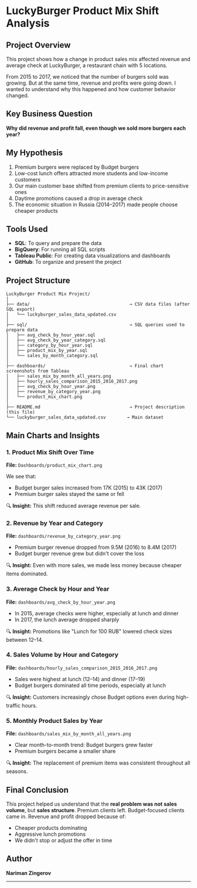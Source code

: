# LuckyBurger Product Mix Shift Analysis

## Project Overview
This project shows how a change in product sales mix affected revenue and average check at LuckyBurger, a restaurant chain with 5 locations.

From 2015 to 2017, we noticed that the number of burgers sold was growing. But at the same time, revenue and profits were going down. I wanted to understand why this happened and how customer behavior changed.

## Key Business Question
**Why did revenue and profit fall, even though we sold more burgers each year?**

## My Hypothesis
1. Premium burgers were replaced by Budget burgers
2. Low-cost lunch offers attracted more students and low-income customers
3. Our main customer base shifted from premium clients to price-sensitive ones
4. Daytime promotions caused a drop in average check
5. The economic situation in Russia (2014–2017) made people choose cheaper products

## Tools Used
* **SQL**: To query and prepare the data
* **BigQuery**: For running all SQL scripts
* **Tableau Public**: For creating data visualizations and dashboards
* **GitHub**: To organize and present the project

## Project Structure
```
LuckyBurger Product Mix Project/
│
├── data/                                      → CSV data files (after SQL export)
│   └── luckyburger_sales_data_updated.csv
│
├── sql/                                       → SQL queries used to prepare data
│   ├── avg_check_by_hour_year.sql
│   ├── avg_check_by_year_category.sql
│   ├── category_by_hour_year.sql
│   ├── product_mix_by_year.sql
│   └── sales_by_month_category.sql
│
├── dashboards/                                → Final chart screenshots from Tableau
│   ├── sales_mix_by_month_all_years.png
│   ├── hourly_sales_comparison_2015_2016_2017.png
│   ├── avg_check_by_hour_year.png
│   ├── revenue_by_category_year.png
│   └── product_mix_chart.png
│
├── README.md                                  → Project description (this file)
└── luckyburger_sales_data_updated.csv        → Main dataset
```

## Main Charts and Insights

### 1. **Product Mix Shift Over Time**
**File:** `Dashboards/product_mix_chart.png`

We see that:
* Budget burger sales increased from 17K (2015) to 43K (2017)
* Premium burger sales stayed the same or fell

🔍 **Insight:** This shift reduced average revenue per sale.

### 2. **Revenue by Year and Category**
**File:** `dashboards/revenue_by_category_year.png`

* Premium burger revenue dropped from 9.5M (2016) to 8.4M (2017)
* Budget burger revenue grew but didn't cover the loss

🔍 **Insight:** Even with more sales, we made less money because cheaper items dominated.

### 3. **Average Check by Hour and Year**
**File:** `dashboards/avg_check_by_hour_year.png`

* In 2015, average checks were higher, especially at lunch and dinner
* In 2017, the lunch average dropped sharply

🔍 **Insight:** Promotions like "Lunch for 100 RUB" lowered check sizes between 12–14.

### 4. **Sales Volume by Hour and Category**
**File:** `dashboards/hourly_sales_comparison_2015_2016_2017.png`

* Sales were highest at lunch (12–14) and dinner (17–19)
* Budget burgers dominated all time periods, especially at lunch

🔍 **Insight:** Customers increasingly chose Budget options even during high-traffic hours.

### 5. **Monthly Product Sales by Year**
**File:** `dashboards/sales_mix_by_month_all_years.png`

* Clear month-to-month trend: Budget burgers grew faster
* Premium burgers became a smaller share

🔍 **Insight:** The replacement of premium items was consistent throughout all seasons.

## Final Conclusion

This project helped us understand that the **real problem was not sales volume**, but **sales structure**. Premium clients left. Budget-focused clients came in. Revenue and profit dropped because of:

* Cheaper products dominating
* Aggressive lunch promotions
* We didn't stop or adjust the offer in time



## Author
**Nariman Zingerov**  


---
